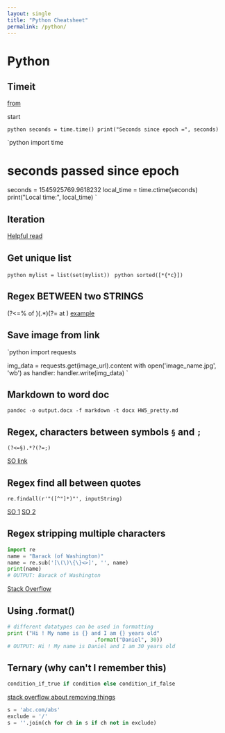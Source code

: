```yaml
--- 
layout: single
title: "Python Cheatsheet"
permalink: /python/
---
```


# Python

## Timeit
[from](https://www.programiz.com/python-programming/time)

start

`python
seconds = time.time()
print("Seconds since epoch =", seconds)	
`

`python
import time
# seconds passed since epoch
seconds = 1545925769.9618232
local_time = time.ctime(seconds)
print("Local time:", local_time)
`

## Iteration

[Helpful read](https://towardsdatascience.com/python-basics-iteration-and-looping-6ca63b30835c)

## Get unique list

`python
mylist = list(set(mylist))
`
`python
sorted([*{*c}])
`

## Regex BETWEEN two STRINGS

(?<=% of )(.*)(?= at )
[example](https://www.regextester.com/96872)

## Save image from link

`python
import requests

img_data = requests.get(image_url).content
with open('image_name.jpg', 'wb') as handler:
    handler.write(img_data)
`

## Markdown to word doc

```console
pandoc -o output.docx -f markdown -t docx HW5_pretty.md
```

## Regex, characters between symbols `§` and `;`

`(?<=§).*?(?=;)`

[SO link](https://stackoverflow.com/questions/3335562/regex-to-select-everything-between-two-characters)

## Regex find all between quotes

`re.findall(r'"([^"]*)"', inputString)`

[SO 1](https://stackoverflow.com/questions/22735440/extract-a-string-between-double-quotes)
[SO 2](https://stackoverflow.com/questions/2947502/getting-dialogue-snippets-from-text-using-regular-expressions)

## Regex stripping multiple characters

```python
import re
name = "Barack (of Washington)"
name = re.sub('[\(\)\{\}<>]', '', name)
print(name)
# OUTPUT: Barack of Washington
```
[Stack Overflow](https://stackoverflow.com/questions/3900054/python-strip-multiple-characters)


## Using .format()

```python
# different datatypes can be used in formatting 
print ("Hi ! My name is {} and I am {} years old"
                            .format("Daniel", 30)) 
# OUTPUT: Hi ! My name is Daniel and I am 30 years old
```

## Ternary (why can't I remember this)
```python
condition_if_true if condition else condition_if_false
```

[stack overflow about removing things](https://stackoverflow.com/questions/1276764/stripping-everything-but-alphanumeric-chars-from-a-string-in-python)
```python
s = 'abc.com/abs'
exclude = '/'
s = ''.join(ch for ch in s if ch not in exclude)
```

